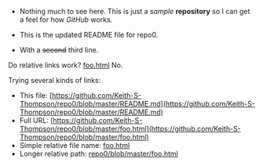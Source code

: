 * Nothing much to see here.  This is just a *sample* **repository** so I can get a feel for how _*GitHub*_ works.

* This is the updated README file for repo0.
* With a <strike>second</strike> third line.

Do relative links work?  [foo.html](repo0/foo.html)  No.

Trying several kinds of links:

- This file: [https://github.com/Keith-S-Thompson/repo0/blob/master/README.md](https://github.com/Keith-S-Thompson/repo0/blob/master/README.md)
- Full URL: [https://github.com/Keith-S-Thompson/repo0/blob/master/foo.html](https://github.com/Keith-S-Thompson/repo0/blob/master/foo.html)
- Simple relative file name: [foo.html](foo.html)
- Longer relative path: [repo0/blob/master/foo.html](repo0/blob/master/foo.html)
